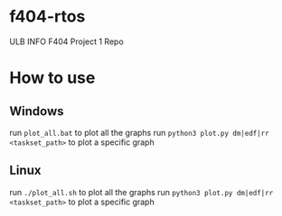 # f404-rtos
ULB INFO F404 Project 1 Repo

# How to use
## Windows
run `plot_all.bat` to plot all the graphs
run `python3 plot.py dm|edf|rr <taskset_path>` to plot a specific graph

## Linux
run `./plot_all.sh` to plot all the graphs
run `python3 plot.py dm|edf|rr <taskset_path>` to plot a specific graph

